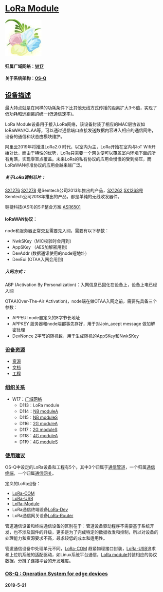 ﻿# [LoRa Module](https://github.com/OS-Q/D113)

[![sites](OS-Q/OS-Q.png)](http://www.OS-Q.com)

#### 归属广域网络：[W17](https://github.com/OS-Q/W17)

#### 关于系统架构：[OS-Q](https://github.com/OS-Q/OS-Q)

## [设备描述](https://github.com/OS-Q/D113/wiki) 

最大特点就是在同样的功耗条件下比其他无线方式传播的距离扩大3-5倍，实现了低功耗和远距离的统一(低通信速率)。

LoRa Module设备用于接入LoRa网络，该设备封装了相应的MAC层协议如loRaWAN/CLAA等，可以通过通信端口直接发送数据内容进入相应的通信网络，设备的通信和状态由模块维护。

阿里云2019年将推进LoRa2.0 时代，以室内为主，LoRa开始在室内与IoT Wifi开始对比，而由于特性的优势，LoRa只需要一个网关便可以覆盖室内环境下面的所有角落，实现零盲点覆盖。未来LoRa的私有协议的应用会慢慢的受到挤压，而LoRaWAN标准协议的应用会越来越广泛。

##### 关于LoRa调制芯片：

[SX1276](https://www.semtech.com/products/wireless-rf/lora-transceivers/sx1276#download-resources) [SX1278](https://www.semtech.com/products/wireless-rf/lora-transceivers/sx1278#download-resources) 是Semtech公司2013年推出的产品，[SX1262](https://www.semtech.com/products/wireless-rf/lora-transceivers/SX1262#download-resources) [SX1268](https://www.semtech.com/products/wireless-rf/lora-transceivers/SX1268#download-resources)是Semtech公司2018年推出的产品，都是单纯的无线收发器件。

翱捷科技(ASR)的SiP整合方案 [ASR6501](http://www.asrmicro.com/asrweb/products/html/product2_1.html)

#### loRaWAN协议：

node和服务器正常交互需要先入网，需要有以下参数：

* NwkSKey（MIC校验时会用到）
* AppSKey （AES加解密用到）
* DevAddr (数据通讯使用的node短地址)
* DevEui (OTAA入网会用到)

##### 入网方式：

ABP (Activation By Personalization)：入网信息已固化在设备上，设备上电已经入网

OTAA(Over-The-Air Activation)，node端在做OTAA入网之前，需要先具备三个参数：

* APPEUI node自定义的8字节长地址
* APPKEY 服务器和node端都事先存好，用于对Join_acept message 做加解密处理
* DevNonce 2字节的随机数，用于生成随机的AppSKey和NwkSKey

### [设备资源](https://github.com/OS-Q/)

* [资源](src/)
* [文档](docs/)
* [工程](project/)

### [组织关系](https://github.com/OS-Q/113)

* W17：[广域网络](https://github.com/OS-Q/W17)
	* D113：LoRa module
	* D114：[NB moduleA](https://github.com/OS-Q/D114)
	* D115：[NB moduleS](https://github.com/OS-Q/D115)
	* D116：[2G moduleA](https://github.com/OS-Q/D116)
	* D117：[2G moduleS](https://github.com/OS-Q/D117)
	* D118：[4G moduleA](https://github.com/OS-Q/D118)
	* D119：[4G moduleS](https://github.com/OS-Q/D119)

### [使用建议](https://github.com/sochub)

OS-Q中设定的LoRa设备和工程有5个，其中3个归属于[通信管道](https://github.com/OS-Q/M4)，一个归属[通信终端](https://github.com/OS-Q/M5)，一个归属[通信网关](https://github.com/OS-Q/M6)。

定义的LoRa设备：

* [LoRa-COM](https://github.com/OS-Q/D101)
* [LoRa-USB](https://github.com/OS-Q/D109)
* [LoRa-Module](https://github.com/OS-Q/D113)
* LoRa通信终端设备[LoRa-Dev](https://github.com/OS-Q/D137)
* LoRa通信网关设备[LoRa-Router](https://github.com/OS-Q/D170)

管道通信设备和终端通信设备的区别在于：管道设备驱动程序不需要基于系统开发，也不涉及固件的升级，更多是为了完成特定的数据收发和控制，所以对设备的处理能力和资源要求不高，最求较低的成本和适用性。

管道通信设备中处理单元不同，[LoRa-COM](https://github.com/OS-Q/D101) 趋紧物理接口封装，[LoRa-USB](https://github.com/OS-Q/D109)追求和上位机系统的适配驱动，如Linux系统平台通信，[LoRa module](https://github.com/OS-Q/D113)封装相应的协议数据，分摊了连接平台的开发难度。


### [OS-Q : Operation System for edge devices](http://www.OS-Q.com/Edge/D113)
####  2019-5-21

